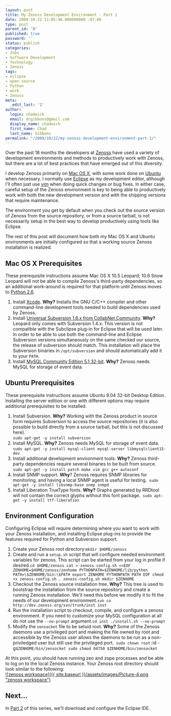 ```yaml
---
layout: post
title: My Zenoss Development Environment - Part 1
date: 2009-10-22 11:05:46.000000000 -07:00
type: post
parent_id: '0'
published: true
password: ''
status: publish
categories:
- Jobs
- Software Development
- Technology
- Zenoss
tags:
- eclipse
- open source
- Python
- work
- Zenoss
meta:
  _edit_last: '2'
author:
  login: chadwick
  email: dcgibbons@gmail.com
  display_name: chadwick
  first_name: Chad
  last_name: Gibbons
permalink: "/2009/10/22/my-zenoss-development-environment-part-1/"
---
```

Over the past 18 months the developers at [Zenoss](http://www.zenoss.com/) have used a variety of development environments and methods to productively work with Zenoss, but there are a lot of best practices that have emerged out of this diversity.

I develop Zenoss primarily on [Mac OS X](http://www.apple.com/macosx/), with some work done on [Ubuntu](http://www.ubuntu.com/) when necessary. I normally use [Eclipse](http://www.eclipse.org/) as my development editor, although I'll often just use [vim](http://www.vim.org/) when doing quick changes or bug fixes. In either case, careful setup of the Zenoss environment is key to being able to productively work with both the new development version and with the shipping versions that require maintenance.

The environment you get by default when you check out the source version of Zenoss from the source repository, or from a source tarball, is not necessarily setup in the best way to develop productively using tools like Eclipse.

The rest of this post will document how both my Mac OS X and Ubuntu environments are initially configured so that a working source Zenoss installation is realized.

## Mac OS X Prerequisites

These prerequisite instructions assume Mac OS X 10.5 Leopard; 10.6 Snow Leopard will not be able to compile Zenoss's third-party dependencies, so an additional work-around is required for that platform until Zenoss moves to [Python 2.6](http://www.python.org/download/releases/2.6/).

1. Install [Xcode](http://developer.apple.com/technology/xcode.html). **Why?** Installs the GNU C/C++ compiler and other command-line development tools needed to build dependencies used by Zenoss.
2. Install [Universal Subversion 1.6.x from CollabNet Community](http://www.open.collab.net/downloads/community/). **Why?** Leopard only comes with Subversion 1.4.x. This version is not compatible with the Subclipse plug-in for Eclipse that will be used later. In order to be able to use both the command-line and Eclipse Subversion versions simultaneously on the same checked our source, the release of subversion should match. This installation will place the Subversion binaries in `/opt/subversion` and should automatically add it to your `PATH`.
3. Install [MySQL Community Edition 5.1 32-bit](http://dev.mysql.com/downloads/). **Why?** Zenoss needs MySQL for storage of event data.

## Ubuntu Prerequisites

These prerequisite instructions assume Ubuntu 9.04 32-bit Desktop Edition. Installing the server edition or one with different options may require additional prerequisites to be installed.

1. Install Subversion. **Why?** Working with the Zenoss product in source form requires Subversion to access the source repositories (it is also possible to build directly from a source tarball, but this is not discussed here).  
`sudo apt-get -y install subversion
`
2. Install MySQL. **Why?** Zenoss needs MySQL for storage of event data.  
`sudo apt-get -y install mysql-client mysql-server libmysqlclient15-dev
`
3. Install additional development environment tools. **Why?** Zenoss third-party dependencies require several binaries to be built from source.  
`sudo apt-get -y install patch make vim gcc g++ autoconf`
4. Install SNMP support. **Why**? Zenoss requires SNMP libraries for monitoring, and having a local SNMP agent is useful for testing.`
sudo apt-get -y install libsnmp-base snmp snmpd`
5. Install Liberation TrueType fonts. **Why?** Graphs generated by RRDtool will not contain the correct glyphs without this font package.`
sudo apt-get -y install ttf-liberation`

## Environment Configuration

Configuring Eclipse will require determining where you want to work with your Zenoss installation, and installing Eclipse plug-ins to provide the features required for Python and Subversion support.

1. Create your Zenoss root directory:`
mkdir $HOME/zenoss
`
2. Create and run a `setup.sh` script that will configure needed environment variables for zenoss. This script can be started from your log in profile if desired.`
cd $HOME/zenoss
cat > zenoss-config.sh <<EOF
ZENHOME=$HOME/zenoss/zenhome
PYTHONPATH=$ZENHOME/lib/python
PATH=\$ZENHOME/bin:\$PATH
export ZENHOME PYTHONPATH PATH
EOF
chmod +x zenoss-config.sh
. zenoss-config.sh
mkdir $ZENHOME
`
3. Checkout the Zenoss source installation tree. **Why?** This tree is used to bootstrap the installation from the source repository and create a running Zenoss installation. We'll need this before we modify it to fit the needs of our development environment.`
svn co http://dev.zenoss.org/svn/trunk/inst inst
`
4. Run the installation script to checkout, compile, and configure a zenoss environment. If you need to customize your MySQL configuration at all do not use the `--no-prompt` argument.`
cd inst
./install.sh --no-prompt
`
5. Modify the `zensocket` file to be setuid root. **Why?** Some of the Zenoss daemons use a privileged port and making the file owned by root and accessible by the Zenoss user allows the daemons to be run as a non-priviledged user but still use the privileged port.`
sudo chown root:`id -g` $ZENHOME/bin/zensocket
sudo chmod 04750 $ZENHOME/bin/zensocket
`

At this point, you should have running zeo and zope processes and be able to log on to the local Zenoss instance. Your Zenoss root directory should look similar to the following:  
[![zenoss workspace]({{ site.baseurl }}/assets/images/Picture-4.png "zenoss workspace")](http://chadgibbons.com/2009/10/22/my-zenoss-development-environment-part-1/picture-4/)

## Next...

In [Part 2](http://chadgibbons.com/2009/10/22/my-zenoss-development-environment-part-2/ "Part 2") of this series, we'll download and configure the Eclipse IDE.

